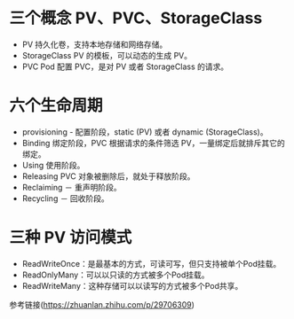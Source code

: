 # 三个概念 PV、PVC、StorageClass
* PV 持久化卷，支持本地存储和网络存储。
* StorageClass PV 的模板，可以动态的生成 PV。
* PVC Pod 配置 PVC，是对 PV 或者 StorageClass 的请求。

# 六个生命周期
* provisioning - 配置阶段，static (PV) 或者 dynamic (StorageClass)。
* Binding 绑定阶段，PVC 根据请求的条件筛选 PV，一量绑定后就排斥其它的绑定。
* Using 使用阶段。
* Releasing PVC 对象被删除后，就处于释放阶段。
* Reclaiming － 重声明阶段。
* Recycling － 回收阶段。

# 三种 PV 访问模式
* ReadWriteOnce：是最基本的方式，可读可写，但只支持被单个Pod挂载。
* ReadOnlyMany：可以以只读的方式被多个Pod挂载。
* ReadWriteMany：这种存储可以以读写的方式被多个Pod共享。

参考链接(https://zhuanlan.zhihu.com/p/29706309)